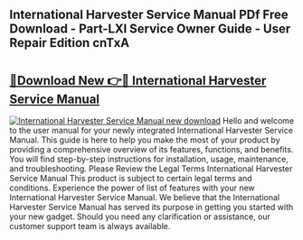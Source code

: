 ## International Harvester Service Manual PDf Free Download - Part-LXl Service Owner Guide - User Repair Edition cnTxA

# <h2><a href="http://bc15302.oget.top/?id=International+Harvester+Service+Manual">🔗Download New 👉🔴 International Harvester Service Manual</a></h2>

[![International Harvester Service Manual new download](https://i.imgur.com/5g1atiW.png)](http://bc15302.oget.top/?id=International+Harvester+Service+Manual)
Hello and welcome to the user manual for your newly integrated International Harvester Service Manual. This guide is here to help you make the most of your product by providing a comprehensive overview of its features, functions, and benefits. You will find step-by-step instructions for installation, usage, maintenance, and troubleshooting. Please Review the Legal Terms International Harvester Service Manual This product is subject to certain legal terms and conditions. Experience the power of list of features with your new International Harvester Service Manual. We believe that the International Harvester Service Manual has served its purpose in getting you started with your new gadget. Should you need any clarification or assistance, our customer support team is always available.

